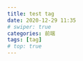 ```yaml
---
title: test tag
date: 2020-12-29 11:35
# swiper: true
categories: 前端
tags: [tag]
# top: true
---
```


```